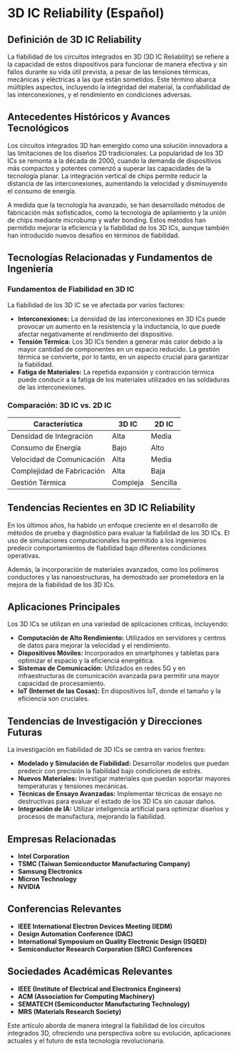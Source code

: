 # 3D IC Reliability (Español)

## Definición de 3D IC Reliability

La fiabilidad de los circuitos integrados en 3D (3D IC Reliability) se refiere a la capacidad de estos dispositivos para funcionar de manera efectiva y sin fallos durante su vida útil prevista, a pesar de las tensiones térmicas, mecánicas y eléctricas a las que están sometidos. Este término abarca múltiples aspectos, incluyendo la integridad del material, la confiabilidad de las interconexiones, y el rendimiento en condiciones adversas.

## Antecedentes Históricos y Avances Tecnológicos

Los circuitos integrados 3D han emergido como una solución innovadora a las limitaciones de los diseños 2D tradicionales. La popularidad de los 3D ICs se remonta a la década de 2000, cuando la demanda de dispositivos más compactos y potentes comenzó a superar las capacidades de la tecnología planar. La integración vertical de chips permite reducir la distancia de las interconexiones, aumentando la velocidad y disminuyendo el consumo de energía.

A medida que la tecnología ha avanzado, se han desarrollado métodos de fabricación más sofisticados, como la tecnología de apilamiento y la unión de chips mediante microbump y wafer bonding. Estos métodos han permitido mejorar la eficiencia y la fiabilidad de los 3D ICs, aunque también han introducido nuevos desafíos en términos de fiabilidad.

## Tecnologías Relacionadas y Fundamentos de Ingeniería

### Fundamentos de Fiabilidad en 3D IC

La fiabilidad de los 3D IC se ve afectada por varios factores:

- **Interconexiones:** La densidad de las interconexiones en 3D ICs puede provocar un aumento en la resistencia y la inductancia, lo que puede afectar negativamente el rendimiento del dispositivo.
- **Tensión Térmica:** Los 3D ICs tienden a generar más calor debido a la mayor cantidad de componentes en un espacio reducido. La gestión térmica se convierte, por lo tanto, en un aspecto crucial para garantizar la fiabilidad.
- **Fatiga de Materiales:** La repetida expansión y contracción térmica puede conducir a la fatiga de los materiales utilizados en las soldaduras de las interconexiones.

### Comparación: 3D IC vs. 2D IC

| Característica | 3D IC | 2D IC |
|----------------|-------|-------|
| Densidad de Integración | Alta | Media |
| Consumo de Energía | Bajo | Alto |
| Velocidad de Comunicación | Alta | Media |
| Complejidad de Fabricación | Alta | Baja |
| Gestión Térmica | Compleja | Sencilla |

## Tendencias Recientes en 3D IC Reliability

En los últimos años, ha habido un enfoque creciente en el desarrollo de métodos de prueba y diagnóstico para evaluar la fiabilidad de los 3D ICs. El uso de simulaciones computacionales ha permitido a los ingenieros predecir comportamientos de fiabilidad bajo diferentes condiciones operativas. 

Además, la incorporación de materiales avanzados, como los polímeros conductores y las nanoestructuras, ha demostrado ser prometedora en la mejora de la fiabilidad de los 3D ICs.

## Aplicaciones Principales

Los 3D ICs se utilizan en una variedad de aplicaciones críticas, incluyendo:

- **Computación de Alto Rendimiento:** Utilizados en servidores y centros de datos para mejorar la velocidad y el rendimiento.
- **Dispositivos Móviles:** Incorporados en smartphones y tabletas para optimizar el espacio y la eficiencia energética.
- **Sistemas de Comunicación:** Utilizados en redes 5G y en infraestructuras de comunicación avanzada para permitir una mayor capacidad de procesamiento.
- **IoT (Internet de las Cosas):** En dispositivos IoT, donde el tamaño y la eficiencia son cruciales.

## Tendencias de Investigación y Direcciones Futuras

La investigación en fiabilidad de 3D ICs se centra en varios frentes:

- **Modelado y Simulación de Fiabilidad:** Desarrollar modelos que puedan predecir con precisión la fiabilidad bajo condiciones de estrés.
- **Nuevos Materiales:** Investigar materiales que puedan soportar mayores temperaturas y tensiones mecánicas.
- **Técnicas de Ensayo Avanzadas:** Implementar técnicas de ensayo no destructivas para evaluar el estado de los 3D ICs sin causar daños.
- **Integración de IA:** Utilizar inteligencia artificial para optimizar diseños y procesos de manufactura, mejorando la fiabilidad.

## Empresas Relacionadas

- **Intel Corporation**
- **TSMC (Taiwan Semiconductor Manufacturing Company)**
- **Samsung Electronics**
- **Micron Technology**
- **NVIDIA**

## Conferencias Relevantes

- **IEEE International Electron Devices Meeting (IEDM)**
- **Design Automation Conference (DAC)**
- **International Symposium on Quality Electronic Design (ISQED)**
- **Semiconductor Research Corporation (SRC) Conferences**

## Sociedades Académicas Relevantes

- **IEEE (Institute of Electrical and Electronics Engineers)**
- **ACM (Association for Computing Machinery)**
- **SEMATECH (Semiconductor Manufacturing Technology)**
- **MRS (Materials Research Society)**

Este artículo aborda de manera integral la fiabilidad de los circuitos integrados 3D, ofreciendo una perspectiva sobre su evolución, aplicaciones actuales y el futuro de esta tecnología revolucionaria.